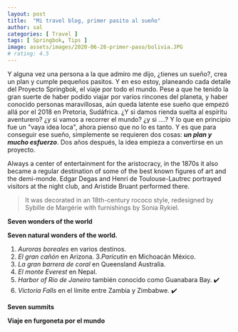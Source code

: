 ```yaml
---
layout: post
title:  "Mi travel blog, primer pasito al sueño"
author: sal
categories: [ Travel ]
tags: [ Springbok, Tips ]
image: assets/images/2020-06-28-primer-paso/bolivia.JPG
# rating: 4.5
---
```


Y alguna vez una persona a la que admiro me dijo, ¿tienes un sueño?, crea un plan y cumple pequeños pasitos. Y en eso estoy, planeando cada detalle del Proyecto Springbok, el viaje por todo el mundo. Pese a que he tenido la gran suerte de haber podido viajar por varios rincones del planeta, y haber conocido personas maravillosas, aún queda latente ese sueño que empezó allá por el 2018 en Pretoria, Sudáfrica. ¿Y si damos rienda suelta al espíritu aventurero? ¿y si vamos a recorrer el mundo? ¿y si ....?  Y lo que en principio fue un "vaya idea loca", ahora pienso que no lo es tanto. Y es que para conseguir ese sueño, simplemente se requieren dos cosas: ***un plan y mucho esfuerzo***. Dos años después, la idea empieza a convertirse en un proyecto.

Always a center of entertainment for the aristocracy, in the 1870s it also became a regular destination of some of the best known figures of art and the demi-monde. Edgar Degas and Henri de Toulouse-Lautrec portrayed visitors at the night club, and Aristide Bruant performed there.

> It was decorated in an 18th-century rococo style, redesigned by Sybille de Margérie with furnishings by Sonia Rykiel.


**Seven wonders of the world**

**Seven natural wonders of the world.** 
1. _Auroras boreales_ en varios destinos. 
2. _El gran cañón_ en Arizona. 
3._Paricutin_ en Michoacán México. 
4. _La gran barrera de coral_ en Queensland Australia. 
5. _El monte Everest_ en Nepal. 
6. _Harbor of Rio de Janeiro_ también conocido como Guanabara Bay. :heavy_check_mark:
7. _Victoria Falls_ en el límite entre Zambia y Zimbabwe. :heavy_check_mark:


**Seven summits**


**Viaje en furgoneta por el mundo**

